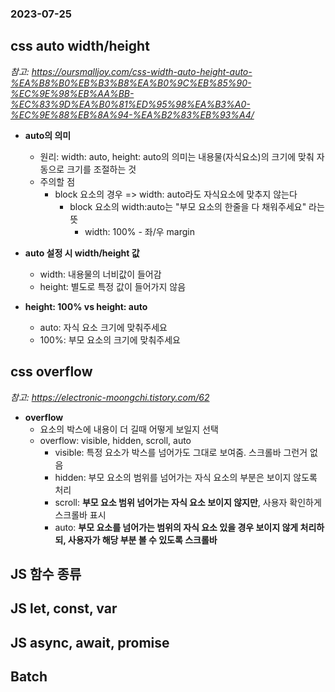 ### 2023-07-25

## css auto width/height
*참고: https://oursmalljoy.com/css-width-auto-height-auto-%EA%B8%B0%EB%B3%B8%EA%B0%9C%EB%85%90-%EC%9E%98%EB%AA%BB-%EC%83%9D%EA%B0%81%ED%95%98%EA%B3%A0-%EC%9E%88%EB%8A%94-%EA%B2%83%EB%93%A4/*
- **auto의 의미**
  - 원리: width: auto, height: auto의 의미는 내용물(자식요소)의 크기에 맞춰 자동으로 크기를 조절하는 것
  - 주의할 점
    - block 요소의 경우 => width: auto라도 자식요소에 맞추지 않는다
      - block 요소의 width:auto는 "부모 요소의 한줄을 다 채워주세요" 라는 뜻
        - width: 100% - 좌/우 margin

- **auto 설정 시 width/height 값**
  - width: 내용물의 너비값이 들어감
  - height: 별도로 특정 값이 들어가지 않음

- **height: 100% vs height: auto**
  - auto: 자식 요소 크기에 맞춰주세요
  - 100%: 부모 요소의 크기에 맞춰주세요

## css overflow
*참고: https://electronic-moongchi.tistory.com/62*
- **overflow**
  - 요소의 박스에 내용이 더 길때 어떻게 보일지 선택
  - overflow: visible, hidden, scroll, auto
    - visible: 특정 요소가 박스를 넘어가도 그대로 보여줌. 스크롤바 그런거 없음
    - hidden: 부모 요소의 범위를 넘어가는 자식 요소의 부분은 보이지 않도록 처리
    - scroll: **부모 요소 범위 넘어가는 자식 요소 보이지 않지만**, 사용자 확인하게 스크롤바 표시
    - auto: **부모 요소를 넘어가는 범위의 자식 요소 있을 경우 보이지 않게 처리하되, 사용자가 해당 부분 볼 수 있도록 스크롤바**

## JS 함수 종류

## JS let, const, var

## JS async, await, promise

## Batch